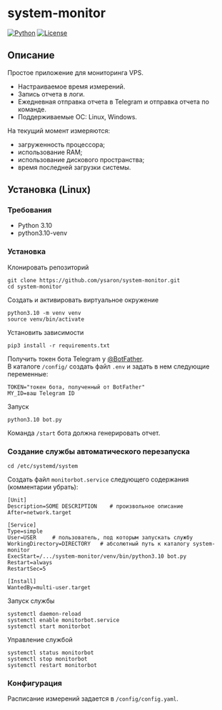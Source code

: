 # system-monitor  

[![Python](https://img.shields.io/badge/python-v3.10.1-blueviolet.svg?logo=python&logoColor=white)](https://www.python.org/)
[![License](https://img.shields.io/badge/license-MIT-9cf.svg)](https://opensource.org/licenses/MIT)

## Описание
Простое приложение для мониторинга VPS.  
- Настраиваемое время измерений.
- Запись отчета в логи.
- Ежедневная отправка отчета в Telegram и отправка отчета по команде.
- Поддерживаемые ОС: Linux, Windows.

На текущий момент измеряются:

- загруженность процессора;
- использование RAM;
- использование дискового пространства;
- время последней загрузки системы.


## Установка (Linux)
### Требования

- Python 3.10
- python3.10-venv

### Установка

Клонировать репозиторий
```shell
git clone https://github.com/ysaron/system-monitor.git
cd system-monitor
```

Создать и активировать виртуальное окружение
```shell
python3.10 -m venv venv
source venv/bin/activate
```

Установить зависимости
```shell
pip3 install -r requirements.txt
```

Получить токен бота Telegram у [@BotFather](https://t.me/BotFather).  
В каталоге `/config/` создать файл `.env` и задать в нем следующие переменные:
```shell
TOKEN="токен бота, полученный от BotFather"
MY_ID=ваш Telegram ID
```
Запуск
```shell
python3.10 bot.py
```
Команда `/start` бота должна генерировать отчет.

### Создание службы автоматического перезапуска

```shell
cd /etc/systemd/system
```
Создать файл `monitorbot.service` следующего содержания (комментарии убрать):
```shell
[Unit]
Description=SOME DESCRIPTION    # произвольное описание
After=network.target

[Service]
Type=simple
User=USER     # пользователь, под которым запускать службу
WorkingDirectory=DIRECTORY   # абсолютный путь к каталогу system-monitor
ExecStart=/.../system-monitor/venv/bin/python3.10 bot.py
Restart=always
RestartSec=5

[Install]
WantedBy=multi-user.target
```

Запуск службы
```shell
systemctl daemon-reload
systemctl enable monitorbot.service
systemctl start monitorbot
```
Управление службой
```shell
systemctl status monitorbot
systemctl stop monitorbot
systemctl restart monitorbot
```

### Конфигурация

Расписание измерений задается в `/config/config.yaml`.
